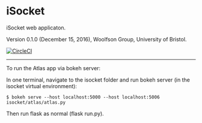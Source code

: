 # iSocket
iSocket web applicaton.

Version 0.1.0 (December 15, 2016), Woolfson Group, University of Bristol.

[![CircleCI](https://circleci.com/gh/woolfson-group/isocket.svg?style=shield&circle-token=355d5025e9404cf5b00fc2e6150f05bfbccc3036)](https://circleci.com/gh/woolfson-group/isocket)


---
To run the Atlas app via bokeh server:

In one terminal, navigate to the isocket folder and run bokeh server (in the isocket virtual environment):

    $ bokeh serve --host localhost:5000 --host localhost:5006 isocket/atlas/atlas.py

Then run flask as normal (flask run.py). 

